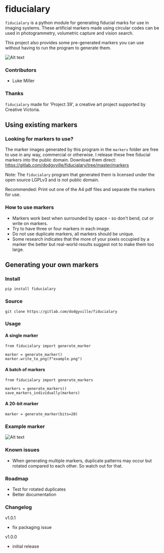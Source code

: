 # fiducialary

`fiducialary` is a python module for generating fiducial marks for use in imaging systems. These artificial markers made using circular codes can be used in photogrammetry, volumetric capture and vision search.

This project also provides some pre-generated markers you can use without having to run the program to generate them.

![Alt text](markers/sample.png?raw=true "Circular code")


### Contributors
* Luke Miller

### Thanks

`fiducialary` made for 'Project 39', a creative art project supported by Creative Victoria. 


## Using existing markers

### Looking for markers to use?


The marker images generated by this program in the `markers` folder are free to use in any way, commercial or otherwise. 
I release these free fiducial markers into the public domain.
Download them direct:
https://gitlab.com/dodgyville/fiducialary/tree/master/markers

Note: The `fiducialary` program that generated them is licensed under the open source LGPLv3 and is not public domain.

Recommended: Print out one of the A4 pdf files and separate the markers for use.


### How to use markers
* Markers work best when surrounded by space - so don't bend, cut or write on markers.
* Try to have three or four markers in each image.
* Do not use duplicate markers, all markers should be unique.
* Some research indicates that the more of your pixels occupied by a marker the better
but real-world results suggest not to make them too large.


## Generating your own markers

### Install

`pip install fiducialary`


### Source

`git clone https://gitlab.com/dodgyville/fiducialary`


### Usage

#### A single marker
```
from fiducialary import generate_marker 

marker = generate_marker()
marker.write_to_png(f"example.png")
```


#### A batch of markers
```
from fiducialary import generate_markers 

markers = generate_markers()
save_markers_individually(markers)

```

#### A 20-bit marker

```
marker = generate_marker(bits=20)
```

### Example marker
![Alt text](markers/sample.png?raw=true "Circular code")

 
### Known issues
* When generating multiple markers, duplicate patterns may occur but rotated compared to each other. So watch out for that.

### Roadmap
* Test for rotated duplicates
* Better documentation 

### Changelog
v1.0.1
* fix packaging issue

v1.0.0
* initial release